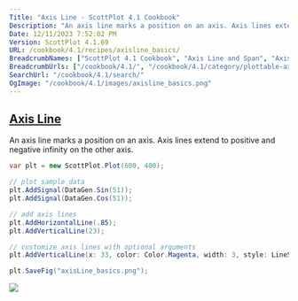 ```yaml
---
Title: "Axis Line - ScottPlot 4.1 Cookbook"
Description: "An axis line marks a position on an axis. Axis lines extend to positive and negative infinity on the other axis."
Date: 12/11/2023 7:52:02 PM
Version: ScottPlot 4.1.69
URL: /cookbook/4.1/recipes/axisline_basics/
BreadcrumbNames: ["ScottPlot 4.1 Cookbook", "Axis Line and Span", "Axis Line"]
BreadcrumbUrls: ["/cookbook/4.1/", "/cookbook/4.1/category/plottable-axis-line-and-span", "/cookbook/4.1/recipes/axisline_basics/"]
SearchUrl: "/cookbook/4.1/search/"
OgImage: "/cookbook/4.1/images/axisline_basics.png"
---
```


<h2><a href='/cookbook/4.1/recipes/axisline_basics/'>Axis Line</a></h2>

An axis line marks a position on an axis. Axis lines extend to positive and negative infinity on the other axis.

```cs
var plt = new ScottPlot.Plot(600, 400);

// plot sample data
plt.AddSignal(DataGen.Sin(51));
plt.AddSignal(DataGen.Cos(51));

// add axis lines
plt.AddHorizontalLine(.85);
plt.AddVerticalLine(23);

// customize axis lines with optional arguments
plt.AddVerticalLine(x: 33, color: Color.Magenta, width: 3, style: LineStyle.Dot);

plt.SaveFig("axisLine_basics.png");
```

<img src='../../images/axisline_basics.png' class='d-block mx-auto my-5' />


